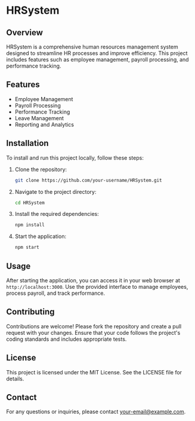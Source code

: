 # HRSystem

## Overview
HRSystem is a comprehensive human resources management system designed to streamline HR processes and improve efficiency. This project includes features such as employee management, payroll processing, and performance tracking.

## Features
- Employee Management
- Payroll Processing
- Performance Tracking
- Leave Management
- Reporting and Analytics

## Installation
To install and run this project locally, follow these steps:

1. Clone the repository:
    ```bash
    git clone https://github.com/your-username/HRSystem.git
    ```

2. Navigate to the project directory:
    ```bash
    cd HRSystem
    ```

3. Install the required dependencies:
    ```bash
    npm install
    ```

4. Start the application:
    ```bash
    npm start
    ```

## Usage
After starting the application, you can access it in your web browser at `http://localhost:3000`. Use the provided interface to manage employees, process payroll, and track performance.

## Contributing
Contributions are welcome! Please fork the repository and create a pull request with your changes. Ensure that your code follows the project's coding standards and includes appropriate tests.

## License
This project is licensed under the MIT License. See the LICENSE file for details.

## Contact
For any questions or inquiries, please contact [your-email@example.com](mailto:your-email@example.com).